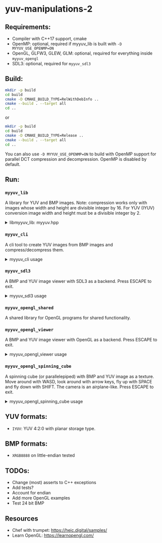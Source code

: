 # yuv-manipulations-2

## Requirements:
- Compiler with C++17 support, cmake
- OpenMP: optional, required if myyuv_lib is built with `-D MYYUV_USE_OPENMP=ON`
- OpenGL, GLFW3, GLEW, GLM: optional, required for everything inside `myyuv_opengl`
- SDL3: optional, required for `myyuv_sdl3`

## Build:
```bash
mkdir -p build
cd build
cmake -D CMAKE_BUILD_TYPE=RelWithDebInfo ..
cmake --build . --target all
cd ..
```
or
```bash
mkdir -p build
cd build
cmake -D CMAKE_BUILD_TYPE=Release ..
cmake --build . --target all
cd ..
```
You can also use `-D MYYUV_USE_OPENMP=ON` to build with OpenMP support for parallel DCT compression and decompression. OpenMP is disabled by default.

## Run:
### `myyuv_lib`
A library for YUV and BMP images. Note: compression works only with images whose width and height are divisible integer by 16. For YUV (IYUV) conversion image width and height must be a divisible integer by 2.
<details><summary>libmyyuv_lib: myyuv.hpp</summary>

```cpp
// BMP
struct BMPHeader;
struct BMPColorHeader;
class BMP;

// YUV
struct YUVHeader;
class YUV;
```

</details>

### `myyuv_cli`
A cli tool to create YUV images from BMP images and compress/decompress them.
<details><summary>myyuv_cli usage</summary>

```
Usage:
`myyuv_cli /path/to/image -info` - prints info about BMP or YUV image `/path/to/image`
`myyuv_cli /path/to/image.bmp -to_yuv format -o /path/to/new_image.myyuv` - creates YUV image from BMP image `/path/to/image.bmp` with `format` format and saves at `/path/to/new_image.myyuv`
`myyuv_cli /path/to/image.myyuv -compress compression [params...] -o /path/to/new_image.myyuv` - compresses YUV image `/path/to/image.myyuv` with `compression` using `params...` and saves at `/path/to/new_image.myyuv`
`myyuv_cli /path/to/image.myyuv -decompress -o /path/to/new_image.myyuv` - decompresses YUV image `/path/to/image.myyuv` and saves at `/path/to/new_image.myyuv`

YUV formats:
IYUV

Compression formats for YUV:
DCT
```
For example:
```
myyuv_cli /path/to/image.bmp -to_yuv IYUV -o /path/to/new_image.myyuv
myyuv_cli /path/to/image.myyuv -compress DCT 50 -o /path/to/new_image.myyuv
```

</details>

### `myyuv_sdl3`
A BMP and YUV image viewer with SDL3 as a backend. Press ESCAPE to exit.
<details><summary>myyuv_sdl3 usage</summary>

```
Usage:
myyuv_sdl3 /path/to/image.myyuv
```

</details>

### `myyuv_opengl_shared`
A shared library for OpenGL programs for shared functionality.

### `myyuv_opengl_viewer`
A BMP and YUV image viewer with OpenGL as a backend. Press ESCAPE to exit.

<details><summary>myyuv_opengl_viewer usage</summary>

```
Usage:
myyuv_opengl_viewer /path/to/image.myyuv
```

</details>

### `myyuv_opengl_spinning_cube`
A spinning cube (or parallelepiped) with BMP and YUV image as a texture. Move around with WASD, look around with arrow keys, fly up with SPACE and fly down with SHIFT. The camera is an airplane-like. Press ESCAPE to exit.
<details><summary>myyuv_opengl_spinning_cube usage</summary>

```
Usage:
myyuv_opengl_spinning_cube /path/to/image.myyuv [params]
Params:
`-shapes n` - creates `n` shapes, where `n` is a number between 1 and 1000
`-force_cube` - forces shape with texture into a cube even if the image width and height are not equal
`-flip_width_height` - flips width and height of a texture. This will affect only the shape. Does nothing if the shape is cube
```
For example:
```
myyuv_opengl_spinning_cube /path/to/image.myyuv -force_cube -shapes 10
```

</details>

## YUV formats:
- `IYUV`: YUV 4:2:0 with planar storage type.

## BMP formats:
- `XRGB8888` on little-endian tested

## TODOs:
- Change (most) asserts to C++ exceptions
- Add tests?
- Account for endian
- Add more OpenGL examples
- Test 24 bit BMP

## Resources
- Chef with trumpet: https://heic.digital/samples/
- Learn OpenGL: https://learnopengl.com/
